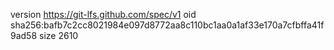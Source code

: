 version https://git-lfs.github.com/spec/v1
oid sha256:bafb7c2cc8021984e097d8772aa8c110bc1aa0a1af33e170a7cfbffa41f9ad58
size 2610
